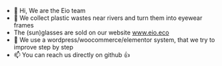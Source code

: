 - 👋 Hi, We are the Eio team
- 👀 We collect plastic wastes near rivers and turn them into eyewear frames 
- The (sun)glasses are sold on our website www.eio.eco
- 🌱 We use a wordpress/woocommerce/elementor system, that we try to improve step by step 
- 📫 You can reach us directly on github 👍

<!---
eio34/eio34 is a ✨ special ✨ repository because its `README.md` (this file) appears on your GitHub profile.
You can click the Preview link to take a look at your changes.
--->
